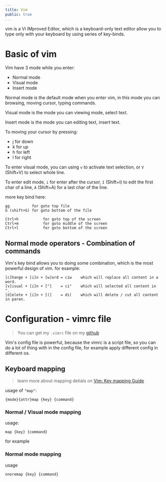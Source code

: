 ```yaml
---
title: Vim
public: true
...
```


vim is a Vi IMproved Editor, which is a keyboard-only text editor allow you to type only with your keyboard by using series of key-binds.

# Basic of vim

Vim have 3 mode while you enter:

* Normal mode
* Visual mode
* Insert mode

Normal mode is the default mode when you enter vim, in this mode you can browsing, moving cursor, typing commands.

Visual mode is the mode you can viewing mode, select text.

Insert mode is the mode you can editing text, insert text.

To moving your cursor by pressing:

* j for down
* k for up
* h for left
* l for right

To enter visual mode, you can using `v` to activate text selection, or `V` (Shift+V) to select whole line.

To enter edit mode, `i` for enter after the cursor, `I` (Shift+I) to edit the first char of a line, `A` (Shift+A) for a last char of the line.

more key bind here:

```
gg          for goto top file
G (shift+G) for goto bottom of the file

Ctrl+h           for goto top of the screen
Ctrl+m           for goto middle of the screen
Ctrl+l           for goto bottom of the screen
```

## Normal mode operators - Combination of commands

Vim's key bind allows you to doing some combination, which is the most powerful design of vim. for example:

```
[c]hange + [i]n + [w]ord = ciw    which will replace all content in a word.
[v]isual + [i]n + ["]    = ci"    which will selected all content in ".
[d]elete + [i]n + [(]    = di(    which will delete / cut all content in paren.
```

# Configuration - vimrc file

> You can get my `.vimrc` file on my [github](https://github.com/ljcucc/terminal_configs/blob/master/vimrc/.vimrc)

Vim's config file is powerful, because the vimrc is a script file, so you can do a lot of thing with in the config file, for example apply different config in different os.

## Keyboard mapping

> learn more about mapping detials on [Vim: Key mapping Guide](https://dev.to/mr_destructive/vim-keymapping-guide-3olb)

usage of `"map"`:

```
{mode}{attr}map {key} {command}
```

### Normal / Visual mode mapping

usage:

```vimrc
map {key} {command}

```

for example

### Normal mode mapping

usage

```vim
nnoremap {key} {command}
```